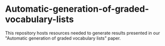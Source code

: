 # Automatic-generation-of-graded-vocabulary-lists
This repository hosts resources needed to generate results presented in our "Automatic generation of graded vocabulary lists" paper.
